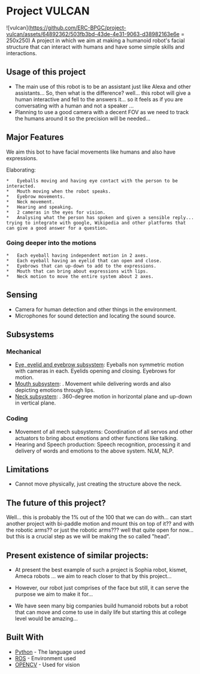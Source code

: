 # Project VULCAN

![vulcan](https://github.com/ERC-BPGC/project-vulcan/assets/64892362/503fb3bd-43de-4e31-9063-d38982163e6e = 250x250) A project in which we aim at making a humanoid robot's facial structure that can interact with humans and have some simple skills and interactions.

## Usage of this project

*	The main use of this robot is to be an assistant just like Alexa and other assistants... So, then what is the difference? well... this robot will give a human interactive and fell to the answers it... so it feels as if you are conversating with a human and not a speaker ... 
*	Planning to use a good camera with a decent FOV as we need to track the humans around it so the precision will be needed... 


## Major Features

We aim this bot to have facial movements like humans and also have expressions. 

Elaborating:

```
*	Eyeballs moving and having eye contact with the person to be interacted.
*	Mouth moving when the robot speaks.
*	Eyebrow movements.
*	Neck movement.
*	Hearing and speaking.
*	2 cameras in the eyes for vision.
*	Analysing what the person has spoken and given a sensible reply... trying to integrate with google, Wikipedia and other platforms that can give a good answer for a question.
```


### Going deeper into the motions

```
*	Each eyeball having independent motion in 2 axes.
*	Each eyeball having an eyelid that can open and close.
*	Eyebrows that can up-down to add to the expressions.
*	Mouth that can bring about expressions with lips.
*	Neck motion to move the entire system about 2 axes.
```

## Sensing

*	Camera for human detection and other things in the environment.
*	Microphones for sound detection and locating the sound source.

## Subsystems

### Mechanical
*	[Eye, eyelid and eyebrow subsystem](https://www.youtube.com/watch?v=uqxhR49N3ws): Eyeballs non symmetric motion with cameras in each. Eyelids opening and closing. Eyebrows for motion.
*	[Mouth subsystem](https://www.youtube.com/watch?v=Ke2lJfY4haM):  . Movement while delivering words and also depicting emotions through lips.
*	[Neck subsystem](https://www.youtube.com/watch?v=GJRW8hP-Jcs):  . 360-degree motion in horizontal plane and up-down in vertical plane.

### Coding

*	Movement of all mech subsystems: Coordination of all servos and other actuators to bring about emotions and other functions like talking.
*	Hearing and Speech production: Speech recognition, processing it and delivery of words and emotions to the above system. NLM, NLP. 

## Limitations
*	Cannot move physically, just creating the structure above the neck.

## The future of this project?

Well... this is probably the 1% out of the 100 that we can do with... can start another project with bi-paddle motion and mount this on top of it?? and with the robotic arms?? or just the robotic arms??? well that quite open for now... but this is a crucial step as we will be making the so called "head".

## Present existence of similar projects:

*	At present the best example of such a project is Sophia robot, kismet, Ameca robots ... we aim to reach closer to that by this project...

*	However, our robot just comprises of the face but still, it can serve the purpose we aim to make it for... 

*	We have seen many big companies build humanoid robots but a robot that can move and come to use in daily life but starting this at college level would be amazing...


## Built With

* [Python](https://www.python.org/) - The language used
* [ROS](https://www.ros.org/) - Environment used
* [OPENCV](https://opencv.org/) - Used for vision

